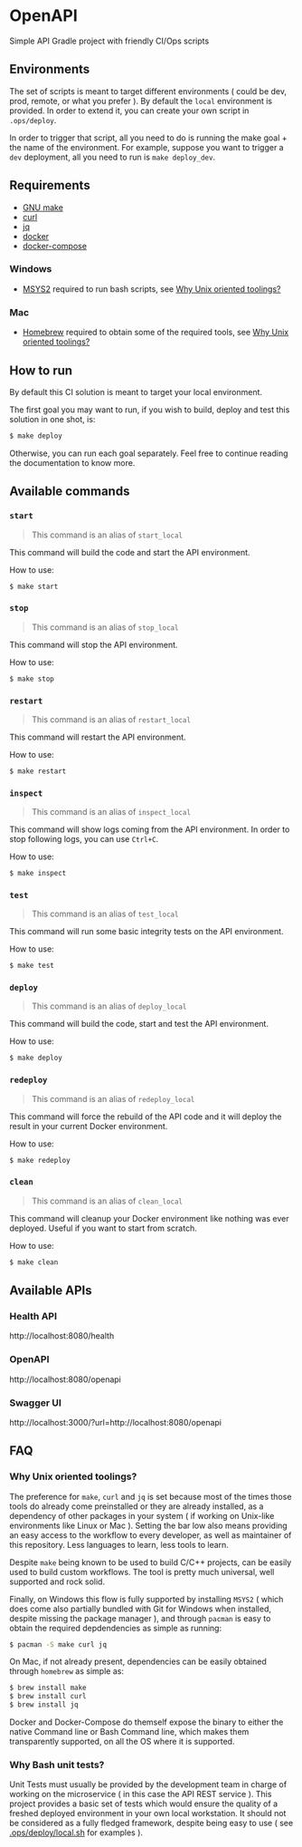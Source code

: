 # OpenAPI

Simple API Gradle project with friendly CI/Ops scripts

## Environments

The set of scripts is meant to target different environments ( could be dev, prod, remote, or what you prefer ). By default the `local` environment is provided. In order to extend it, you can create your own script in `.ops/deploy`.

In order to trigger that script, all you need to do is running the make goal + the name of the environment. For example, suppose you want to trigger a `dev` deployment, all you need to run is `make deploy_dev`.

## Requirements

- [GNU make](https://www.gnu.org/software/make/)
- [curl](https://curl.se/)
- [jq](https://stedolan.github.io/jq/)
- [docker](https://docs.docker.com/engine/install/)
- [docker-compose](https://docs.docker.com/compose/install/#install-compose)

### Windows

- [MSYS2](https://www.msys2.org/) required to run bash scripts, see [Why Unix oriented toolings?](#why-unix-oriented-toolings)

### Mac

- [Homebrew](https://brew.sh/) required to obtain some of the required tools, see [Why Unix oriented toolings?](#why-unix-oriented-toolings)

## How to run

By default this CI solution is meant to target your local environment.

The first goal you may want to run, if you wish to build, deploy and test this solution in one shot, is:

```sh
$ make deploy
```

Otherwise, you can run each goal separately. Feel free to continue reading the documentation to know more.

## Available commands

### `start`

> This command is an alias of `start_local`

This command will build the code and start the API environment.

How to use:

```sh
$ make start
```

### `stop`

> This command is an alias of `stop_local`

This command will stop the API environment.

How to use:

```sh
$ make stop
```

### `restart`

> This command is an alias of `restart_local`

This command will restart the API environment.

How to use:

```sh
$ make restart
```

### `inspect`

> This command is an alias of `inspect_local`

This command will show logs coming from the API environment. In order to stop following logs, you can use `Ctrl+C`.

How to use:

```sh
$ make inspect
```

### `test`

> This command is an alias of `test_local`

This command will run some basic integrity tests on the API environment.

How to use:

```sh
$ make test
```

### `deploy`

> This command is an alias of `deploy_local`

This command will build the code, start and test the API environment.

How to use:

```sh
$ make deploy
```

### `redeploy`

> This command is an alias of `redeploy_local`

This command will force the rebuild of the API code and it will deploy the result in your current Docker environment.

How to use:

```sh
$ make redeploy
```

### `clean`

> This command is an alias of `clean_local`

This command will cleanup your Docker environment like nothing was ever deployed. Useful if you want to start from scratch.

How to use:

```sh
$ make clean
```

## Available APIs

### Health API

http://localhost:8080/health

### OpenAPI

http://localhost:8080/openapi

### Swagger UI

http://localhost:3000/?url=http://localhost:8080/openapi

## FAQ

### Why Unix oriented toolings?

The preference for `make`, `curl` and `jq` is set because most of the times those tools do already come preinstalled or they are already installed, as a dependency of other packages in your system ( if working on Unix-like environments like Linux or Mac ). Setting the bar low also means providing an easy access to the workflow to every developer, as well as maintainer of this repository. Less languages to learn, less tools to learn.

Despite `make` being known to be used to build C/C++ projects, can be easily used to build custom workflows. The tool is pretty much universal, well supported and rock solid.

Finally, on Windows this flow is fully supported by installing `MSYS2` ( which does come also partially bundled with Git for Windows when installed, despite missing the package manager ), and through `pacman` is easy to obtain the required depdendencies as simple as running:

```sh
$ pacman -S make curl jq
```

On Mac, if not already present, dependencies can be easily obtained through `homebrew` as simple as:

```sh
$ brew install make
$ brew install curl
$ brew install jq
```

Docker and Docker-Compose do themself expose the binary to either the native Command line or Bash Command line, which makes them transparently supported, on all the OS where it is supported.

### Why Bash unit tests?

Unit Tests must usually be provided by the development team in charge of working on the microservice ( in this case the API REST service ). This project provides a basic set of tests which would ensure the quality of a freshed deployed environment in your own local workstation. It should not be considered as a fully fledged framework, despite being easy to use ( see [.ops/deploy/local.sh](.ops/deploy/local.sh#L54) for examples ).

